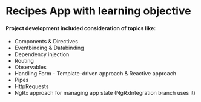 # Recipes App with learning objective

#### Project development included consideration of topics like:

* Components & Directives
* Eventbinding & Databinding
* Dependency injection
* Routing
* Observables
* Handling Form - Template-driven approach & Reactive approach
* Pipes
* HttpRequests
* NgRx approach for managing app state (NgRxIntegration branch uses it)
